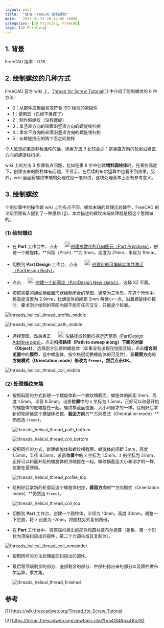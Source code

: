 ```yaml
---
layout: post
title:  "使用 FreeCAD 绘制螺纹"
date:   2021-01-31 20:12:00 +0800
categories: [3D Printing, FreeCAD]
tags: [3D Printing]
---
```


## 1. 背景

FreeCAD 版本：0.18

## 2. 绘制螺纹的几种方式

FreeCAD 官方 wiki 上，[Thread for Screw Tutorial[1]](https://wiki.freecadweb.org/Thread_for_Screw_Tutorial) 中介绍了绘制螺纹的 6 种方法：

- 0：从部件库里面获取符合 ISO 标准的紧固件
- 1：使用宏（已经不推荐了）
- 2：制作假螺纹（没有螺旋）
- 3：拿竖直方向的轮廓沿竖直方向的螺旋线扫掠
- 4：拿水平方向的轮廓沿竖直方向的螺旋线扫掠
- 5：从螺旋挤压的两个面之间放样

个人感觉如果是非标准件的话，选用方法 3 比较合适：拿竖直方向的轮廓沿竖直方向的螺旋线扫掠。

wiki 上的方法 3 步骤有点问题，比如在第 8 步中创建**增料圆柱体**时，在某些高度下，创建出来的圆柱体有问题，不显示，在后续的布尔运算中也看不到效果。另外，wiki 里面将螺纹末端的处理过程一笔带过，这块处理基本上没有参考意义。

## 3. 绘制螺纹

个别步骤中的操作跟 wiki 上的有点不同。螺纹末端的处理比较棘手，FreeCAD 的论坛里面有人提到了一种思路 [[2]](https://forum.freecadweb.org/viewtopic.php?t=54184&p=465782)，本文描述的螺纹末端处理就是照这个思路做的。

### (1) 绘制螺纹



- 在 **Part** 工作台中，点击 [<img src="https://wiki.freecadweb.org/images/4/4d/Part_Primitives.svg" alt="Part Primitives.svg" style="max-width: 1378px; height: auto; width: 21px; position: inherit; margin: 0 0 0 18px" />](https://wiki.freecadweb.org/File:Part_Primitives.svg)[创建参数化的几何图元（Part Primitives）](https://wiki.freecadweb.org/Part_Primitives)，创建一个螺旋体。**间距（Pitch）**为 3mm，高度为 21mm，半径为 10mm。

- 切换到 **Part Design** 工作台，点击 [<img src="https://wiki.freecadweb.org/images/1/10/PartDesign_Body.svg" alt="PartDesign Body.svg" style="max-width: 1378px; height: auto; width: 21px; position: inherit; margin: 0 0 0 18px" />](https://wiki.freecadweb.org/File:PartDesign_Body.svg) [创建新的可编辑实体并激活（PartDesign Body）](https://wiki.freecadweb.org/PartDesign_Body)。

- 点击 [<img src="https://wiki.freecadweb.org/images/6/6c/PartDesign_NewSketch.svg" alt="PartDesign NewSketch.svg" style="max-width: 1378px; height: auto; width: 21px; position: inherit; margin: 0 0 0 18px" />](https://wiki.freecadweb.org/File:PartDesign_NewSketch.svg) [创建一个新草绘（PartDesign New sketch）](https://wiki.freecadweb.org/PartDesign_NewSketch)，选择 XZ 平面。
- 按照需要的螺纹横截面形状绘制闭合的草图，通常为三角形。在这个示例中，将高度设置为 2.9mm，比螺旋体的间距 3mm 稍微小一点。沿着螺旋体扫掠时，要求刚才绘制的草图内部不能有任何交叉，只能是个轮廓。

![threads_helical_thread_profile_middle](/assets/img/2021-01-31-make_threaded_part_in_freecad.assets/threads_helical_thread_profile_middle.png)

![threads_helical_thread_path_middle](/assets/img/2021-01-31-make_threaded_part_in_freecad.assets/threads_helical_thread_path_middle.png)

- 选择草图，然后点击 [<img src="https://wiki.freecadweb.org/images/2/20/PartDesign_AdditivePipe.svg" alt="PartDesign AdditivePipe.svg" style="max-width: 1378px; height: auto; width: 21px; position: inherit; margin: 0 0 0 18px" />](https://wiki.freecadweb.org/File:PartDesign_AdditivePipe.svg) [沿路径或轮廓扫掠所选草图（PartDesign Additive pipe）](https://wiki.freecadweb.org/PartDesign_AdditivePipe)。点击**扫描路径（Path to sweep along）**下面的**对象（Object）**，选择刚才创建的螺旋体（如果没有出现在绘图区域，点击**组合浏览器**中的**模型**，选中螺旋体，按空格键切换螺旋体的可见性），将**截面方向**的**方向模式（Orientation mode）**修改为 `Frenet`，然后点击**OK**。

![threads_helical_thread_coil_middle](/assets/img/2021-01-31-make_threaded_part_in_freecad.assets/threads_helical_thread_coil_middle.png)

### (2) 处理螺纹末端

- 按照前面的方式新建一个螺旋体和一个螺纹横截面。螺旋体的间距 3mm，高度 1.5mm，半径 8.5mm，设置**位置**中的 x 坐标为 1.5mm，正好可以和最开始的螺旋体的底端接在一起。螺纹横截面位置、大小和刚才的一样。绘制好后拿新的轮廓延这个螺旋体扫掠，**截面方向**的**方向模式（Orientation mode）**仍然选 `Frenet`。

  ![threads_helical_thread_path_bottom](/assets/img/2021-01-31-make_threaded_part_in_freecad.assets/threads_helical_thread_path_bottom.png)

  ![threads_helical_thread_coil_bottom](/assets/img/2021-01-31-make_threaded_part_in_freecad.assets/threads_helical_thread_coil_bottom.png)

- 按照同样的方式，新建螺旋体和螺纹横截面，螺旋体的间距 3mm，高度 1.5mm，半径 8.5mm，设置**位置**中的 x 坐标为 1.5mm，z 的坐标为 21mm，正好可以和最开始的螺旋体的顶端接在一起。螺纹横截面大小和刚才的一样，位置在最顶端。

  ![threads_helical_thread_profile_top](/assets/img/2021-01-31-make_threaded_part_in_freecad.assets/threads_helical_thread_profile_top.png)

- 绘制好后拿新的轮廓延这个螺旋体扫掠，**截面方向**的**方向模式（Orientation mode）**仍然选 `Frenet`。

  ![threads_helical_thread_coil_top](/assets/img/2021-01-31-make_threaded_part_in_freecad.assets/threads_helical_thread_coil_top.png)

- 切换到 **Part** 工作台，创建一个圆柱体，半径为 10mm，高度 30mm，调整一下位置，将 z 设置为 -2mm。将圆柱另外复制两份。

- 在 **Part** 工作台中，将顶端扫掠出的部件和圆柱做布尔运算（差集，第一个形状为顶端扫掠出的部件，第二个为圆柱或其复制体）。

![threads_helical_thread_coil_remainder](/assets/img/2021-01-31-make_threaded_part_in_freecad.assets/threads_helical_thread_coil_remainder.png)

- 按照同样的方法处理底部扫掠出的部件。

- 最后将顶端剩余的部分、底部剩余的部分、中部扫掠出来的部分以及圆柱做布尔运算，求并集。

  ![threads_helical_thread_finished](/assets/img/2021-01-31-make_threaded_part_in_freecad.assets/threads_helical_thread_finished.png)

## 参考

[1] https://wiki.freecadweb.org/Thread_for_Screw_Tutorial

[2] https://forum.freecadweb.org/viewtopic.php?t=54184&p=465782